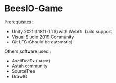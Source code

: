 # BeesIO-Game
Prerequisites : 
- Unity 2021.3.18f1 (LTS) with WebGL build support
- Visual Studio 2019 Community
- Git LFS (Should be automatic)

Others software used :
- AsciiDocFx (latest)
- Astah community
- SourceTree
- DrawIO

